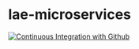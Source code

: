 # lae-microservices
[![Continuous Integration with Github](https://github.com/luciano-espindula/lae-microservices/actions/workflows/docker-publish.yml/badge.svg)](https://github.com/luciano-espindula/lae-microservices/actions/workflows/docker-publish.yml)